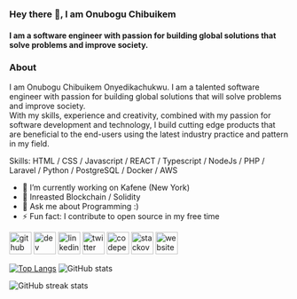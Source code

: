 ### Hey there 👋, I am Onubogu Chibuikem
#### I am a software engineer with passion for building global solutions that solve problems and improve society. 

### About

I am Onubogu Chibuikem Onyedikachukwu. I am a talented software engineer with passion for building global solutions that will solve problems and improve society.   
With my skills, experience and creativity, combined with my passion for software development and technology, I build cutting edge products that are beneficial to the end-users using the latest industry practice and pattern in my field. 


Skills:  HTML / CSS / Javascript / REACT / Typescript / NodeJs / PHP / Laravel / Python / PostgreSQL / Docker / AWS

- 🔭 I’m currently working on Kafene (New York)
- 🌱 Inreasted Blockchain / Solidity
- 💬 Ask me about Programming :)
- ⚡ Fun fact: I contribute to open source in my free time


[<img src='https://cdn.jsdelivr.net/npm/simple-icons@3.0.1/icons/github.svg' alt='github' height='40'>](https://github.com/cipher-tech)  [<img src='https://cdn.jsdelivr.net/npm/simple-icons@3.0.1/icons/hashnode.svg' alt='dev' height='40'>](https://hashnode.com/@chibuikem-nick)  [<img src='https://cdn.jsdelivr.net/npm/simple-icons@3.0.1/icons/linkedin.svg' alt='linkedin' height='40'>](https://www.linkedin.com/in/https://www.linkedin.com/in/onubogu-chibuikem-883711159//)  [<img src='https://cdn.jsdelivr.net/npm/simple-icons@3.0.1/icons/twitter.svg' alt='twitter' height='40'>](https://twitter.com/https://twitter.com/Chibuikem_Nick)  [<img src='https://cdn.jsdelivr.net/npm/simple-icons@3.0.1/icons/codepen.svg' alt='codepen' height='40'>](https://codepen.io/https://codepen.io/cipher-tech)  [<img src='https://cdn.jsdelivr.net/npm/simple-icons@3.0.1/icons/stackoverflow.svg' alt='stackoverflow' height='40'>](https://stackoverflow.com/users/https://stackoverflow.com/users/14396925/nick-chibuikem)  [<img src='https://cdn.jsdelivr.net/npm/simple-icons@3.0.1/icons/icloud.svg' alt='website' height='40'>](https://potfoilo.vercel.app/)  

[![Top Langs](https://github-readme-stats.vercel.app/api/top-langs/?username=cipher-tech)](https://github.com/anuraghazra/github-readme-stats)  ![GitHub stats](https://github-readme-stats.vercel.app/api?username=cipher-tech&show_icons=true&count_private=true)  

![GitHub streak stats](https://github-readme-streak-stats.herokuapp.com/?user=cipher-tech)  
